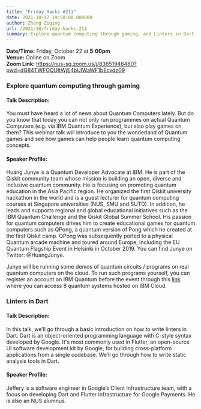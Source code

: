 ```yaml
---
title: "Friday Hacks #211"
date: 2021-10-17 19:50:00.000000
author: Zhang Ziqing
url: /2021/10/friday-hacks-211
summary: Explore quantum computing through gaming, and Linters in Dart
---
```


**Date/Time:** Friday, October 22 at **5:00pm**<br />
**Venue:** Online on Zoom<br />
**Zoom Link:** https://nus-sg.zoom.us/j/83651946480?pwd=dG84TWFOQUltWjE4bUlWaWF1bEcvdz09

### Explore quantum computing through gaming

#### Talk Description:

You must have heard a lot of news about Quantum Computers lately. But do you know that today you can not only run programmes on actual Quantum Computers (e.g. via IBM Quantum Experience), but also play games on them? This webinar talk will introduce to you the wonderland of Quantum games and see how games can help people learn quantum computing concepts.

#### Speaker Profile:

Huang Junye is a Quantum Developer Advocate at IBM. He is part of the Qiskit community team whose mission is building an open, diverse and inclusive quantum community. He is focusing on promoting quantum education in the Asia Pacific region. He organized the first Qiskit university hackathon in the world and is a guest lecturer for quantum computing courses at Singapore universities (NUS, SMU and SUTD). In addition, he leads and supports regional and global educational initiatives such as the IBM Quantum Challenge and the Qiskit Global Summer School. His passion for quantum computers drives him to create educational games for quantum computers such as QPong, a quantum version of Pong which he created at the first Qiskit camp. QPong was subsequently ported to a physical Quantum arcade machine and toured around Europe, including the EU Quantum Flagship Event in Helsinki in October 2019. You can find Junye on Twitter: @HuangJunye.

Junye will be running some demos of quantum circuits / programs on real quantum computers on the cloud. To run such programs yourself, you can register an account on IBM Quantum before the event through this [link](https://quantum-computing.ibm.com/) where you can access 8 quantum systems hosted on IBM Cloud.

### Linters in Dart

#### Talk Description:

In this talk, we’ll go through a basic introduction on how to write linters in Dart. Dart is an object-oriented programming language with C-style syntax developed by Google. It's most commonly used in Flutter, an open-source UI software development kit by Google, for building cross-platform applications from a single codebase. We’ll go through how to write static analysis tools in Dart.

#### Speaker Profile:

Jeffery is a software engineer in Google’s Client Infrastructure team, with a focus on developing Dart and Flutter infrastructure for Google Payments. He is also an NUS alumnus.
